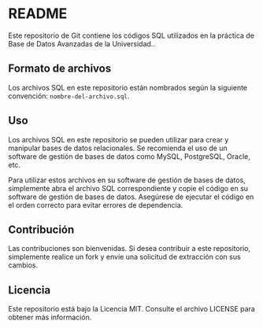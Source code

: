# README

Este repositorio de Git contiene los códigos SQL utilizados en la práctica de Base de Datos Avanzadas de la Universidad..

## Formato de archivos

Los archivos SQL en este repositorio están nombrados según la siguiente convención: `nombre-del-archivo.sql`.

## Uso

Los archivos SQL en este repositorio se pueden utilizar para crear y manipular bases de datos relacionales. Se recomienda el uso de un software de gestión de bases de datos como MySQL, PostgreSQL, Oracle, etc.

Para utilizar estos archivos en su software de gestión de bases de datos, simplemente abra el archivo SQL correspondiente y copie el código en su software de gestión de bases de datos. Asegúrese de ejecutar el código en el orden correcto para evitar errores de dependencia.

## Contribución

Las contribuciones son bienvenidas. Si desea contribuir a este repositorio, simplemente realice un fork y envíe una solicitud de extracción con sus cambios.

## Licencia

Este repositorio está bajo la Licencia MIT. Consulte el archivo LICENSE para obtener más información.
